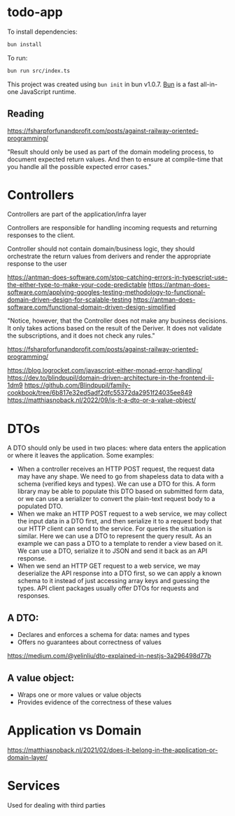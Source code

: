 # todo-app

To install dependencies:

```bash
bun install
```

To run:

```bash
bun run src/index.ts
```

This project was created using `bun init` in bun v1.0.7. [Bun](https://bun.sh) is a fast all-in-one JavaScript runtime.

## Reading

https://fsharpforfunandprofit.com/posts/against-railway-oriented-programming/

"Result should only be used as part of the domain modeling process, to document expected return values. And then to ensure at compile-time that you handle all the possible expected error cases."

# Controllers

Controllers are part of the application/infra layer

Controllers are responsible for handling incoming requests and returning responses to the client.

Controller should not contain domain/business logic, they should orchestrate the return values from derivers and render the appropriate response to the user

https://antman-does-software.com/stop-catching-errors-in-typescript-use-the-either-type-to-make-your-code-predictable
https://antman-does-software.com/applying-googles-testing-methodology-to-functional-domain-driven-design-for-scalable-testing
https://antman-does-software.com/functional-domain-driven-design-simplified

"Notice, however, that the Controller does not make any business decisions. It only takes actions based on the result of the Deriver. It does not validate the subscriptions, and it does not check any rules."

https://fsharpforfunandprofit.com/posts/against-railway-oriented-programming/

https://blog.logrocket.com/javascript-either-monad-error-handling/
https://dev.to/blindpupil/domain-driven-architecture-in-the-frontend-ii-1dm9
https://github.com/Blindpupil/family-cookbook/tree/6b817e32ed5adf2dfc55372da2951f24035ee849
https://matthiasnoback.nl/2022/09/is-it-a-dto-or-a-value-object/

# DTOs

A DTO should only be used in two places: where data enters the application or where it leaves the application. Some examples:

- When a controller receives an HTTP POST request, the request data may have any shape. We need to go from shapeless data to data with a schema (verified keys and types). We can use a DTO for this. A form library may be able to populate this DTO based on submitted form data, or we can use a serializer to convert the plain-text request body to a populated DTO.
- When we make an HTTP POST request to a web service, we may collect the input data in a DTO first, and then serialize it to a request body that our HTTP client can send to the service.
  For queries the situation is similar. Here we can use a DTO to represent the query result. As an example we can pass a DTO to a template to render a view based on it. We can use a DTO, serialize it to JSON and send it back as an API response.
- When we send an HTTP GET request to a web service, we may deserialize the API response into a DTO first, so we can apply a known schema to it instead of just accessing array keys and guessing the types. API client packages usually offer DTOs for requests and responses.

## A DTO:

- Declares and enforces a schema for data: names and types
- Offers no guarantees about correctness of values

https://medium.com/@yelinliu/dto-explained-in-nestjs-3a296498d77b

## A value object:

- Wraps one or more values or value objects
- Provides evidence of the correctness of these values

# Application vs Domain

https://matthiasnoback.nl/2021/02/does-it-belong-in-the-application-or-domain-layer/

# Services

Used for dealing with third parties
